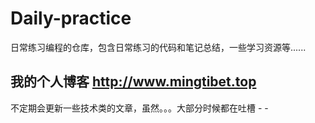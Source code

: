 # Daily-practice
日常练习编程的仓库，包含日常练习的代码和笔记总结，一些学习资源等......

## 我的个人博客 <http://www.mingtibet.top>
不定期会更新一些技术类的文章，虽然。。。大部分时候都在吐槽 - -


